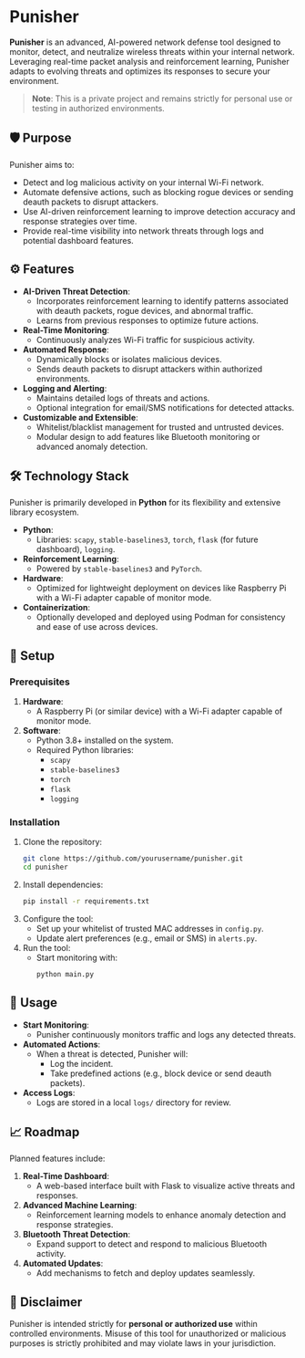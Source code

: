 
# Punisher

**Punisher** is an advanced, AI-powered network defense tool designed to monitor, detect, and neutralize wireless threats within your internal network. Leveraging real-time packet analysis and reinforcement learning, Punisher adapts to evolving threats and optimizes its responses to secure your environment.

> **Note**: This is a private project and remains strictly for personal use or testing in authorized environments.

## 🛡️ Purpose

Punisher aims to:
- Detect and log malicious activity on your internal Wi-Fi network.
- Automate defensive actions, such as blocking rogue devices or sending deauth packets to disrupt attackers.
- Use AI-driven reinforcement learning to improve detection accuracy and response strategies over time.
- Provide real-time visibility into network threats through logs and potential dashboard features.

## ⚙️ Features

- **AI-Driven Threat Detection**:
  - Incorporates reinforcement learning to identify patterns associated with deauth packets, rogue devices, and abnormal traffic.
  - Learns from previous responses to optimize future actions.
- **Real-Time Monitoring**:
  - Continuously analyzes Wi-Fi traffic for suspicious activity.
- **Automated Response**:
  - Dynamically blocks or isolates malicious devices.
  - Sends deauth packets to disrupt attackers within authorized environments.
- **Logging and Alerting**:
  - Maintains detailed logs of threats and actions.
  - Optional integration for email/SMS notifications for detected attacks.
- **Customizable and Extensible**:
  - Whitelist/blacklist management for trusted and untrusted devices.
  - Modular design to add features like Bluetooth monitoring or advanced anomaly detection.

## 🛠️ Technology Stack

Punisher is primarily developed in **Python** for its flexibility and extensive library ecosystem. 

- **Python**:
  - Libraries: `scapy`, `stable-baselines3`, `torch`, `flask` (for future dashboard), `logging`.
- **Reinforcement Learning**:
  - Powered by `stable-baselines3` and `PyTorch`.
- **Hardware**:
  - Optimized for lightweight deployment on devices like Raspberry Pi with a Wi-Fi adapter capable of monitor mode.
- **Containerization**:
  - Optionally developed and deployed using Podman for consistency and ease of use across devices.

## 🔧 Setup
### Prerequisites
1. **Hardware**:
   - A Raspberry Pi (or similar device) with a Wi-Fi adapter capable of monitor mode.
2. **Software**:
   - Python 3.8+ installed on the system.
   - Required Python libraries:
     - `scapy`
     - `stable-baselines3`
     - `torch`
     - `flask`
     - `logging`

### Installation
1. Clone the repository:
   ```bash
   git clone https://github.com/yourusername/punisher.git
   cd punisher
   ```
2. Install dependencies:
   ```bash
   pip install -r requirements.txt
   ```
3. Configure the tool:
   - Set up your whitelist of trusted MAC addresses in `config.py`.
   - Update alert preferences (e.g., email or SMS) in `alerts.py`.
4. Run the tool:
   - Start monitoring with:
     ```bash
     python main.py
     ```

## 🚀 Usage

- **Start Monitoring**:
  - Punisher continuously monitors traffic and logs any detected threats.
- **Automated Actions**:
  - When a threat is detected, Punisher will:
    - Log the incident.
    - Take predefined actions (e.g., block device or send deauth packets).
- **Access Logs**:
  - Logs are stored in a local `logs/` directory for review.

## 📈 Roadmap

Planned features include:
1. **Real-Time Dashboard**:
   - A web-based interface built with Flask to visualize active threats and responses.
2. **Advanced Machine Learning**:
   - Reinforcement learning models to enhance anomaly detection and response strategies.
3. **Bluetooth Threat Detection**:
   - Expand support to detect and respond to malicious Bluetooth activity.
4. **Automated Updates**:
   - Add mechanisms to fetch and deploy updates seamlessly.

## 📝 Disclaimer
Punisher is intended strictly for **personal or authorized use** within controlled environments. Misuse of this tool for unauthorized or malicious purposes is strictly prohibited and may violate laws in your jurisdiction.
